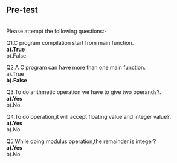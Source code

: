 ## Pre-test
<br>
Please attempt the following questions:-

Q1.C program compilation start from main function.<br>
<b>a).True<br></b>
   b).False<br>
   

Q2.A C program can have more than one main function.<br>
a).True<br>
<b>b).False<br></b>


Q3.To do arithmetic operation we have to give two operands?.<br>
<b>a).Yes<br></b>
b).No<br>


Q4.To do operation,it will accept floating value and integer value?.<br>
<b>a).Yes<br></b>
b).No<br>

Q5.While doing modulus operation,the remainder is integer?<br>
<b>a).Yes<br></b>
b).No<br>

